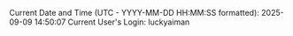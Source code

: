 Current Date and Time (UTC - YYYY-MM-DD HH:MM:SS formatted): 2025-09-09 14:50:07
Current User's Login: luckyaiman
